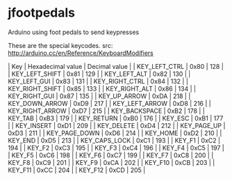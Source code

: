 jfootpedals
===========

Arduino using foot pedals to send keypresses

These are the special keycodes. 
src: http://arduino.cc/en/Reference/KeyboardModifiers

| Key             | Hexadecimal value | Decimal value |
| KEY_LEFT_CTRL   |              0x80 |           128 |
| KEY_LEFT_SHIFT  |              0x81 |           129 |
| KEY_LEFT_ALT    |              0x82 |           130 |
| KEY_LEFT_GUI    |              0x83 |           131 |
| KEY_RIGHT_CTRL  |              0x84 |           132 |
| KEY_RIGHT_SHIFT |              0x85 |           133 |
| KEY_RIGHT_ALT   |              0x86 |           134 |
| KEY_RIGHT_GUI   |              0x87 |           135 |
| KEY_UP_ARROW    |              0xDA |           218 |
| KEY_DOWN_ARROW  |              0xD9 |           217 |
| KEY_LEFT_ARROW  |              0xD8 |           216 |
| KEY_RIGHT_ARROW |              0xD7 |           215 |
| KEY_BACKSPACE   |              0xB2 |           178 |
| KEY_TAB         |              0xB3 |           179 |
| KEY_RETURN      |              0xB0 |           176 |
| KEY_ESC         |              0xB1 |           177 |
| KEY_INSERT      |              0xD1 |           209 |
| KEY_DELETE      |              0xD4 |           212 |
| KEY_PAGE_UP     |              0xD3 |           211 |
| KEY_PAGE_DOWN   |              0xD6 |           214 |
| KEY_HOME        |              0xD2 |           210 |
| KEY_END         |              0xD5 |           213 |
| KEY_CAPS_LOCK   |              0xC1 |           193 |
| KEY_F1          |              0xC2 |           194 |
| KEY_F2          |              0xC3 |           195 |
| KEY_F3          |              0xC4 |           196 |
| KEY_F4          |              0xC5 |           197 |
| KEY_F5          |              0xC6 |           198 |
| KEY_F6          |              0xC7 |           199 |
| KEY_F7          |              0xC8 |           200 |
| KEY_F8          |              0xC9 |           201 |
| KEY_F9          |              0xCA |           202 |
| KEY_F10         |              0xCB |           203 |
| KEY_F11         |              0xCC |           204 |
| KEY_F12         |              0xCD |           205 |

